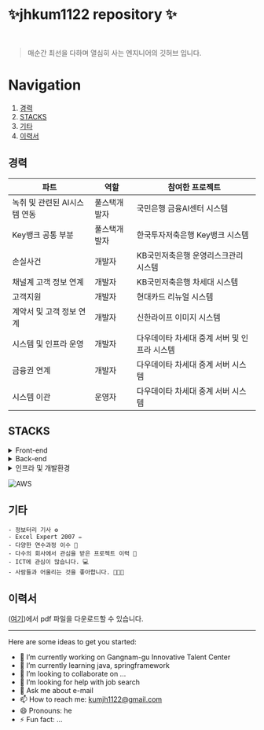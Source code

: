 
# ✨jhkum1122 repository ✨


<br/>

> 매순간 최선을 다하며 열심히 사는 엔지니어의 깃허브 입니다.


# Navigation

1. [경력](#경력) 
2. [STACKS](#STACKS) 
3. [기타](#기타)
4. [이력서](#이력서)
## 경력

| 파트 | 역할 | 참여한 프로젝트 |
| ------------ | ------------- | ------------- |
| 녹취 및 관련된 AI시스템 연동 | 풀스택개발자  | 국민은행 금융AI센터 시스템 |
| Key뱅크 공통 부분 | 풀스택개발자  | 한국투자저축은행 Key뱅크 시스템|
| 손실사건 | 개발자  | KB국민저축은행 운영리스크관리 시스템  |
| 채널계 고객 정보 연계 | 개발자  | KB국민저축은행 차세대 시스템  |
| 고객지원 | 개발자  | 현대카드 리뉴얼 시스템 |
| 계약서 및 고객 정보 연계 | 개발자  | 신한라이프 이미지 시스템  |
| 시스템 및 인프라 운영 | 개발자  | 다우데이타 차세대 중계 서버 및 인프라 시스템  |
| 금융권 연계 | 개발자  | 다우데이타 차세대 중계 서버 시스템  |
| 시스템 이관 | 운영자  | 다우데이타 차세대 중계 서버 시스템  |


## STACKS
<details>
  <summary>Front-end</summary>
  
  - 프론트엔드 UI 라이브러리
    <details>
      <summary>자세히 보기</summary>
      
      - **`React`**: 프론트엔드 UI 라이브러리 (여기서 들여쓰기)
      - **`React Router DOM`**: 클라이언트 사이드 라우팅
      - **`Axios`**: HTTP 요청 처리
      - **`Framer Motion`**: 애니메이션 라이브러리
      - **`React Icons`**: 아이콘 컴포넌트
      - **`React Markdown`**: 마크다운 렌더링
      - **`JWT Decode`**: JWT 토큰 디코딩

    </details>

  - 스타일링
    <details>
      <summary>자세히 보기</summary>
      
      - **`Tailwind CSS`**: 유틸리티 기반의 CSS 프레임워크
      - **`DaisyUI`**: Tailwind와 함께 사용하는 UI 컴포넌트 라이브러리
      - **`@tailwindcss/forms`**: Tailwind의 form 스타일링 확장
      - **`@tailwindcss/typography`**: 타이포그래피 확장(Markdown 등)
    </details>
  - 빌드 및 개발 도구
    <details>
      <summary>자세히 보기</summary>
      
      - **`npm`**: 패키지 관리 도구로, 의존성 설치 및 스크립트 실행을 관리
      - **`TypeScript`**: 타입스크립트 사용
    </details>    
</details>

<details>
  <summary>Back-end</summary>
  
  - 프레임워크
    <details>
      <summary>자세히 보기</summary>
      
      - **`Springframework`**: 더 많은 유연성, 모듈을 제공하며 복잡한 애플리케이션에 적합한 프레임워크
      - **`Springboot`**: Springframework를 기반으로 빠르고 쉽게 애플리케이션을 개발하도록 설계
      - **`Express`**: 백엔드 애플리케이션의 주요 서버 프레임워크
      
    </details>

  - 인증 및 세션 관리
    <details>
      <summary>자세히 보기</summary>
      
      - **`passport`**: 유틸리티 기반의 CSS 프레임워크
      - **`passport-kakao`**: 카카오 인증 지원
      - **`passport-jwt`**: JWT 토큰 인증 처리
      - **`jsonwebtoken`**: JWT 토큰 생성 및 검증
      - **`express-session`**: 세션 관리
      - **`cors`**: 클라이언트 애플리케이션이 서버와 안전하게 통신할 수 있게 인증 지원
    </details>
  - 데이터베이스 및 ORM
    <details>
      <summary>자세히 보기</summary>
      
      - **`tibero`**: 높은 성능과 호환성을 제공하는 RDB 솔루션, 효율적인 데이터 관리
      - **`oracle`**: 기업의 요구에 부합하는 강력한 DB솔루션, 폭 넓은 플랫폼 제공
      - **`mysql`**: 강력하고 유연한 RDB 관리 시스템, 사용이 용이하며 성능이 좋음
      - **`jpa`**: 자바에서 DB와 상호작용을 간편하고 효율적으로 수행할 수 있도록 도움
      - **`mybatis`**: sql 쿼리를 직접 작성할 수 있는 유연성, 객체 매핑 기능을 제공하는 DB접근 프레임워크
      - **`ibatis`**: sql과 Java 객체 간의 매핑 기능을 제공하는 프레임워크
      - **`sequelize`**: mysql과의 상호작용을 위한 ORM(Object-Relatinal Mapping) 라이브러리
      - **`sequelize-cli`**: Sequelize 데이터 마이그레이션 도구 
    </details>    
  - 파일 업로드 및 파싱
    <details>
      <summary>자세히 보기</summary>
      
      - **`multer`**: 파일 업로드 처리 미들웨어
      - **`body-parser`**: 요청 본문 파싱
      - **`cookie-parser`**: 쿠키 파싱
    </details>    

  - API
    <details>
      <summary>자세히 보기</summary>
      
      - **`swagger-jsdoc`**: swagger 문서 생성
      - **`swagger-ui-express`**: swagger UI를 springframework에서 생성
    </details>    
  - 환경 변수 관리
    
      - **`dotenv`**: 환경 변수 관리
  - 클라우드 서비스
    
      - **`aws-sdk`**: AWS 서비스와 상호작용
  - HTTP 요청 처리
    
      - **`axios`**: HTTP 클라이언트 라이브러리
      
    
</details>

<details>
  <summary>인프라 및 개발환경</summary>
   
  - 인프라
     <details>
      <summary>자세히 보기</summary>
      
      - **`AWS`**: 개발자와 기업이 애플리케이션을 구축 & 배포
      - **`MS Azure`**: 클라이언트 기반 서비스 제공
      - **`centos`**: 서버 운영체제로 사용, 다양한 인프라적인 요소를 제공
      - **`ubuntu`**: 서버에서 널리 사용되는 운영체제
      - **`wsl`**: 윈도우에서 리눅스 배포판을 실행하도록 해주는 서비스
      - **`SElinux`**: centos의 보안 정책을 적용하여 시스템의 보안을 강화
      - **`VOS(Virtual Operating System)`**: 고가용성 시스템, 신뢰성 있는 환경을 제공하는 운영체제
      - **`NMS(Network Management System)`**: 네트워크를 모니터링하고 관리하는데 사용되는 시스템
      - **`orange`**: 데이터베이스 보안과 관련하여 여러 기능 제공, 기업이 데이터 보호 및 준수
      - **`gateone`**: 서버에 대한 원격 접근을 안전하게 관리하기 위해 사용
      - **`tomcat`**: 서블릿 컨테이너, 오픈 소스 웹 서버
      - **`nginx`**: 고성능 웹서버, 리버스 프록시 서버

    </details>
  
  - 개발환경
     <details>
      <summary>자세히 보기</summary>
      
      - **`eclipse`**: 주로 Java 개발을 위한 오픈 소스 통합 개발 환경(IDE)
      - **`STS(Spring Tool Suite)`**: 스프링 프레임워크를 사용한 애플리케이션 개발을 지원하는 통합 개발 환경(IDE)
      - **`visual studio`**: 통합 개발 환경(IDE), 다양한 프로그래밍 언어와 플랫폼 지원
      - **`vscode`**: 오픈 소스코드 편집기. 가벼우며 강력한 기능을 갖춘 편집기
      - **`postman`**: 개발과 테스트를 위한 강력한 도구, 주로 RESTful API를 테스트

    </details>
  
  - 형상관리
     <details>
      <summary>자세히 보기</summary>
      
      - **`git`**: 분산 버전 관리 시스템, 소스코드와 파일의 변경 이력을 관리하는데 사용
      - **`github`**: 웹 기반 플랫폼, 소스코드의 호스팅 및 협업을 위한 서비스
      - **`bitbucket`**: 웹 기반 호스팅 서비스, 소스 코드 저장소를 관리
      - **`svn`**: 소스코드 및 파일의 변경 이력을 관리하는데 사용

    </details>
  
  - 협업
     <details>
      <summary>자세히 보기</summary>
      
      - **`notion`**: 팀과 개인이 정보를 관리하고 협업할 수 있도록 돕는 작업 공간. 주로 메모, 데이터베이스, 프로젝트 관리, 노트 작성, 문서화로 사용
      - **`slack`**: 커뮤니케이션 및 협업을 지원하는 메시징 플랫폼

    </details>

  - 배포환경
    <details>
      <summary>자세히 보기</summary>
      
      - **`bamboo`**: 지속적 통합 및 배포를 하는 도구, 소프트웨어 개발 프로세스를 자동화
      - **`jenkins`**: 오픈 소스 자동화 서버, CI/CD를 지원
      - **`npm`**: 개발을 위한 라이브러리와 패키지를 관리하는 도구
    </details>
    
  - 기타 인프라
    <details>
      <summary>자세히 보기</summary>
      
      - **`VMware`**: 가상화 소프트웨어를 개발, 서버/데스크탑/클라우드 환경에서 가상화 솔루션 제공
      - **`Virtualbox`**: 가상화 소프트웨어, 다양한 운영체제를 동시에 실행하게 해줌, 개인 및 개발 환경에 사용
    </details>    
</details>

![AWS](https://img.shields.io/badge/AWS-EC2-blue)

## 기타
```
- 정보터리 기사 ⚙️
- Excel Expert 2007 ✏️
- 다양한 연수과정 이수 🦾
- 다수의 회사에서 관심을 받은 프로젝트 이력 🧾
- ICT에 관심이 많습니다. 💻
- 사람들과 어울리는 것을 좋아합니다. 🧑‍🤝‍🧑
```

## 이력서
 ([여기](https://github.com/jhkum1122/jhkum1122/blob/main/%EA%B8%88%EC%A0%95%ED%98%B8851122%EC%9A%B0%EB%A6%AC%EC%9D%80%ED%96%89%EB%8D%B0%EC%9D%B4%ED%84%B0%EC%97%94%EC%A7%80%EB%8B%88%EC%96%B4%EB%A7%81V2.pdf))에서 pdf 파일을 다운로드할 수 있습니다.

<hr/>
Here are some ideas to get you started:

- 🔭 I’m currently working on Gangnam-gu Innovative Talent Center
- 🌱 I’m currently learning java, springframework
- 👯 I’m looking to collaborate on ...
- 🤔 I’m looking for help with job search
- 💬 Ask me about e-mail
- 📫 How to reach me: kumjh1122@gmail.com
- 😄 Pronouns: he
- ⚡ Fun fact: ...

